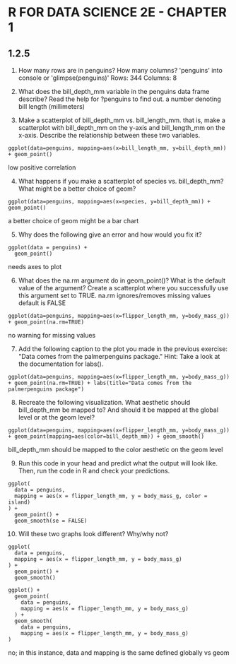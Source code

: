 # R FOR DATA SCIENCE 2E - CHAPTER 1 

## 1.2.5

1. How many rows are in penguins? How many columns?
'penguins' into console or 'glimpse(penguins)'
Rows: 344
Columns: 8

2. What does the bill_depth_mm variable in the penguins data frame describe? Read the help for ?penguins to find out.
a number denoting bill length (millimeters)

3. Make a scatterplot of bill_depth_mm vs. bill_length_mm. that is, make a scatterplot with bill_depth_mm on the y-axis and bill_length_mm on the x-axis. Describe the relationship between these two variables.
```
ggplot(data=penguins, mapping=aes(x=bill_length_mm, y=bill_depth_mm)) + geom_point()
```
low positive correlation

4. What happens if you make a scatterplot of species vs. bill_depth_mm? What might be a better choice of geom?
```
ggplot(data=penguins, mapping=aes(x=species, y=bill_depth_mm)) + geom_point()
```
a better choice of geom might be a bar chart

5. Why does the following give an error and how would you fix it?
```
ggplot(data = penguins) + 
  geom_point()
```
needs axes to plot

6. What does the na.rm argument do in geom_point()? What is the default value of the argument? Create a scatterplot where you successfully use this argument set to TRUE.
na.rm ignores/removes missing values
default is FALSE
```
ggplot(data=penguins, mapping=aes(x=flipper_length_mm, y=body_mass_g)) + geom_point(na.rm=TRUE)
```
no warning for missing values

7. Add the following caption to the plot you made in the previous exercise: "Data comes from the palmerpenguins package." Hint: Take a look at the documentation for labs().
```
ggplot(data=penguins, mapping=aes(x=flipper_length_mm, y=body_mass_g)) + geom_point(na.rm=TRUE) + labs(title="Data comes from the palmerpenguins package")
```

8. Recreate the following visualization. What aesthetic should bill_depth_mm be mapped to? And should it be mapped at the global level or at the geom level?
```
ggplot(data=penguins, mapping=aes(x=flipper_length_mm, y=body_mass_g)) + geom_point(mapping=aes(color=bill_depth_mm)) + geom_smooth()
```
bill_depth_mm should be mapped to the color aesthetic on the geom level

9. Run this code in your head and predict what the output will look like. Then, run the code in R and check your predictions.
```
ggplot(
  data = penguins,
  mapping = aes(x = flipper_length_mm, y = body_mass_g, color = island)
) +
  geom_point() +
  geom_smooth(se = FALSE)
```

10. Will these two graphs look different? Why/why not?
```
ggplot(
  data = penguins,
  mapping = aes(x = flipper_length_mm, y = body_mass_g)
) +
  geom_point() +
  geom_smooth()
```
```
ggplot() +
  geom_point(
    data = penguins,
    mapping = aes(x = flipper_length_mm, y = body_mass_g)
  ) +
  geom_smooth(
    data = penguins,
    mapping = aes(x = flipper_length_mm, y = body_mass_g)
)
```
no; in this instance, data and mapping is the same defined globally vs geom

